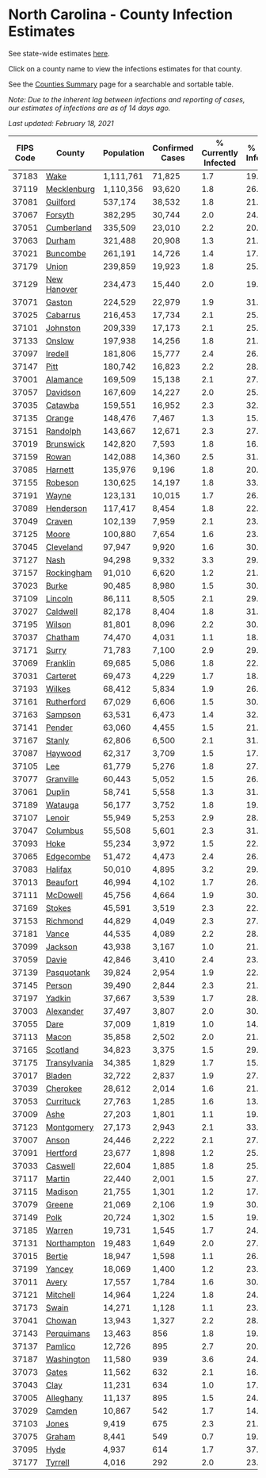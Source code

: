 # North Carolina - County Infection Estimates

See state-wide estimates [here](/infections/us-nc).

Click on a county name to view the infections estimates for that county.

See the [Counties Summary](/infections/summary-counties) page for a searchable and sortable table.

*Note: Due to the inherent lag between infections and reporting of cases, our estimates of infections are as of 14 days ago.*

*Last updated: February 18, 2021*

|   FIPS Code |                       County |   Population |   Confirmed Cases |   % Currently Infected |   % Total Infected |
|-------------|------------------------------|--------------|-------------------|------------------------|--------------------|
|       37183 |                 [Wake](wake) |    1,111,761 |            71,825 |                    1.7 |               19.8 |
|       37119 |   [Mecklenburg](mecklenburg) |    1,110,356 |            93,620 |                    1.8 |               26.6 |
|       37081 |         [Guilford](guilford) |      537,174 |            38,532 |                    1.8 |               21.9 |
|       37067 |           [Forsyth](forsyth) |      382,295 |            30,744 |                    2.0 |               24.7 |
|       37051 |     [Cumberland](cumberland) |      335,509 |            23,010 |                    2.2 |               20.8 |
|       37063 |             [Durham](durham) |      321,488 |            20,908 |                    1.3 |               21.2 |
|       37021 |         [Buncombe](buncombe) |      261,191 |            14,726 |                    1.4 |               17.0 |
|       37179 |               [Union](union) |      239,859 |            19,923 |                    1.8 |               25.4 |
|       37129 |   [New Hanover](new-hanover) |      234,473 |            15,440 |                    2.0 |               19.9 |
|       37071 |             [Gaston](gaston) |      224,529 |            22,979 |                    1.9 |               31.1 |
|       37025 |         [Cabarrus](cabarrus) |      216,453 |            17,734 |                    2.1 |               25.0 |
|       37101 |         [Johnston](johnston) |      209,339 |            17,173 |                    2.1 |               25.3 |
|       37133 |             [Onslow](onslow) |      197,938 |            14,256 |                    1.8 |               21.3 |
|       37097 |           [Iredell](iredell) |      181,806 |            15,777 |                    2.4 |               26.1 |
|       37147 |                 [Pitt](pitt) |      180,742 |            16,823 |                    2.2 |               28.3 |
|       37001 |         [Alamance](alamance) |      169,509 |            15,138 |                    2.1 |               27.3 |
|       37057 |         [Davidson](davidson) |      167,609 |            14,227 |                    2.0 |               25.7 |
|       37035 |           [Catawba](catawba) |      159,551 |            16,952 |                    2.3 |               32.0 |
|       37135 |             [Orange](orange) |      148,476 |             7,467 |                    1.3 |               15.9 |
|       37151 |         [Randolph](randolph) |      143,667 |            12,671 |                    2.3 |               27.1 |
|       37019 |       [Brunswick](brunswick) |      142,820 |             7,593 |                    1.8 |               16.0 |
|       37159 |               [Rowan](rowan) |      142,088 |            14,360 |                    2.5 |               31.3 |
|       37085 |           [Harnett](harnett) |      135,976 |             9,196 |                    1.8 |               20.6 |
|       37155 |           [Robeson](robeson) |      130,625 |            14,197 |                    1.8 |               33.9 |
|       37191 |               [Wayne](wayne) |      123,131 |            10,015 |                    1.7 |               26.8 |
|       37089 |       [Henderson](henderson) |      117,417 |             8,454 |                    1.8 |               22.3 |
|       37049 |             [Craven](craven) |      102,139 |             7,959 |                    2.1 |               23.4 |
|       37125 |               [Moore](moore) |      100,880 |             7,654 |                    1.6 |               23.2 |
|       37045 |       [Cleveland](cleveland) |       97,947 |             9,920 |                    1.6 |               30.5 |
|       37127 |                 [Nash](nash) |       94,298 |             9,332 |                    3.3 |               29.8 |
|       37157 |     [Rockingham](rockingham) |       91,010 |             6,620 |                    1.2 |               21.8 |
|       37023 |               [Burke](burke) |       90,485 |             8,980 |                    1.5 |               30.8 |
|       37109 |           [Lincoln](lincoln) |       86,111 |             8,505 |                    2.1 |               29.5 |
|       37027 |         [Caldwell](caldwell) |       82,178 |             8,404 |                    1.8 |               31.1 |
|       37195 |             [Wilson](wilson) |       81,801 |             8,096 |                    2.2 |               30.7 |
|       37037 |           [Chatham](chatham) |       74,470 |             4,031 |                    1.1 |               18.4 |
|       37171 |               [Surry](surry) |       71,783 |             7,100 |                    2.9 |               29.8 |
|       37069 |         [Franklin](franklin) |       69,685 |             5,086 |                    1.8 |               22.5 |
|       37031 |         [Carteret](carteret) |       69,473 |             4,229 |                    1.7 |               18.1 |
|       37193 |             [Wilkes](wilkes) |       68,412 |             5,834 |                    1.9 |               26.4 |
|       37161 |     [Rutherford](rutherford) |       67,029 |             6,606 |                    1.5 |               30.0 |
|       37163 |           [Sampson](sampson) |       63,531 |             6,473 |                    1.4 |               32.4 |
|       37141 |             [Pender](pender) |       63,060 |             4,455 |                    1.5 |               21.3 |
|       37167 |             [Stanly](stanly) |       62,806 |             6,500 |                    2.1 |               31.5 |
|       37087 |           [Haywood](haywood) |       62,317 |             3,709 |                    1.5 |               17.7 |
|       37105 |                   [Lee](lee) |       61,779 |             5,276 |                    1.8 |               27.1 |
|       37077 |       [Granville](granville) |       60,443 |             5,052 |                    1.5 |               26.9 |
|       37061 |             [Duplin](duplin) |       58,741 |             5,558 |                    1.3 |               31.6 |
|       37189 |           [Watauga](watauga) |       56,177 |             3,752 |                    1.8 |               19.9 |
|       37107 |             [Lenoir](lenoir) |       55,949 |             5,253 |                    2.9 |               28.4 |
|       37047 |         [Columbus](columbus) |       55,508 |             5,601 |                    2.3 |               31.2 |
|       37093 |                 [Hoke](hoke) |       55,234 |             3,972 |                    1.5 |               22.5 |
|       37065 |       [Edgecombe](edgecombe) |       51,472 |             4,473 |                    2.4 |               26.7 |
|       37083 |           [Halifax](halifax) |       50,010 |             4,895 |                    3.2 |               29.8 |
|       37013 |         [Beaufort](beaufort) |       46,994 |             4,102 |                    1.7 |               26.2 |
|       37111 |         [McDowell](mcdowell) |       45,756 |             4,664 |                    1.9 |               30.9 |
|       37169 |             [Stokes](stokes) |       45,591 |             3,519 |                    2.3 |               22.9 |
|       37153 |         [Richmond](richmond) |       44,829 |             4,049 |                    2.3 |               27.5 |
|       37181 |               [Vance](vance) |       44,535 |             4,089 |                    2.2 |               28.6 |
|       37099 |           [Jackson](jackson) |       43,938 |             3,167 |                    1.0 |               21.9 |
|       37059 |               [Davie](davie) |       42,846 |             3,410 |                    2.4 |               23.9 |
|       37139 |     [Pasquotank](pasquotank) |       39,824 |             2,954 |                    1.9 |               22.7 |
|       37145 |             [Person](person) |       39,490 |             2,844 |                    2.3 |               21.4 |
|       37197 |             [Yadkin](yadkin) |       37,667 |             3,539 |                    1.7 |               28.8 |
|       37003 |       [Alexander](alexander) |       37,497 |             3,807 |                    2.0 |               30.1 |
|       37055 |                 [Dare](dare) |       37,009 |             1,819 |                    1.0 |               14.8 |
|       37113 |               [Macon](macon) |       35,858 |             2,502 |                    2.0 |               21.4 |
|       37165 |         [Scotland](scotland) |       34,823 |             3,375 |                    1.5 |               29.5 |
|       37175 | [Transylvania](transylvania) |       34,385 |             1,829 |                    1.7 |               15.7 |
|       37017 |             [Bladen](bladen) |       32,722 |             2,837 |                    1.9 |               27.1 |
|       37039 |         [Cherokee](cherokee) |       28,612 |             2,014 |                    1.6 |               21.5 |
|       37053 |       [Currituck](currituck) |       27,763 |             1,285 |                    1.6 |               13.4 |
|       37009 |                 [Ashe](ashe) |       27,203 |             1,801 |                    1.1 |               19.8 |
|       37123 |     [Montgomery](montgomery) |       27,173 |             2,943 |                    2.1 |               33.9 |
|       37007 |               [Anson](anson) |       24,446 |             2,222 |                    2.1 |               27.8 |
|       37091 |         [Hertford](hertford) |       23,677 |             1,898 |                    1.2 |               25.2 |
|       37033 |           [Caswell](caswell) |       22,604 |             1,885 |                    1.8 |               25.3 |
|       37117 |             [Martin](martin) |       22,440 |             2,001 |                    1.5 |               27.3 |
|       37115 |           [Madison](madison) |       21,755 |             1,301 |                    1.2 |               17.6 |
|       37079 |             [Greene](greene) |       21,069 |             2,106 |                    1.9 |               30.9 |
|       37149 |                 [Polk](polk) |       20,724 |             1,302 |                    1.5 |               19.2 |
|       37185 |             [Warren](warren) |       19,731 |             1,545 |                    1.7 |               24.1 |
|       37131 |   [Northampton](northampton) |       19,483 |             1,649 |                    2.0 |               27.2 |
|       37015 |             [Bertie](bertie) |       18,947 |             1,598 |                    1.1 |               26.9 |
|       37199 |             [Yancey](yancey) |       18,069 |             1,400 |                    1.2 |               23.6 |
|       37011 |               [Avery](avery) |       17,557 |             1,784 |                    1.6 |               30.2 |
|       37121 |         [Mitchell](mitchell) |       14,964 |             1,224 |                    1.8 |               24.4 |
|       37173 |               [Swain](swain) |       14,271 |             1,128 |                    1.1 |               23.6 |
|       37041 |             [Chowan](chowan) |       13,943 |             1,327 |                    2.2 |               28.5 |
|       37143 |     [Perquimans](perquimans) |       13,463 |               856 |                    1.8 |               19.2 |
|       37137 |           [Pamlico](pamlico) |       12,726 |               895 |                    2.7 |               20.9 |
|       37187 |     [Washington](washington) |       11,580 |               939 |                    3.6 |               24.4 |
|       37073 |               [Gates](gates) |       11,562 |               632 |                    2.1 |               16.3 |
|       37043 |                 [Clay](clay) |       11,231 |               634 |                    1.0 |               17.1 |
|       37005 |       [Alleghany](alleghany) |       11,137 |               895 |                    1.5 |               24.5 |
|       37029 |             [Camden](camden) |       10,867 |               542 |                    1.7 |               14.7 |
|       37103 |               [Jones](jones) |        9,419 |               675 |                    2.3 |               21.7 |
|       37075 |             [Graham](graham) |        8,441 |               549 |                    0.7 |               19.6 |
|       37095 |                 [Hyde](hyde) |        4,937 |               614 |                    1.7 |               37.4 |
|       37177 |           [Tyrrell](tyrrell) |        4,016 |               292 |                    2.0 |               23.1 |